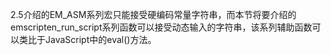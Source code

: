 2.5介绍的EM_ASM系列宏只能接受硬编码常量字符串，而本节将要介绍的emscripten_run_script系列函数可以接受动态输入的字符串，该系列辅助函数可以类比于JavaScript中的eval()方法。
